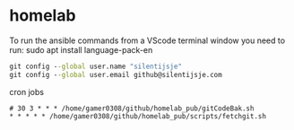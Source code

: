 # homelab
To run the ansible commands from a VScode terminal window you need to run: sudo apt install language-pack-en

```cmd
git config --global user.name "silentijsje"
git config --global user.email github@silentijsje.com
```

cron jobs
```
# 30 3 * * * /home/gamer0308/github/homelab_pub/gitCodeBak.sh
* * * * * /home/gamer0308/github/homelab_pub/scripts/fetchgit.sh
```